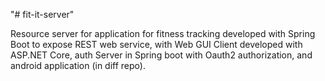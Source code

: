 "# fit-it-server" 

Resource server for application for fitness tracking developed with Spring Boot to expose REST web service, with Web GUI Client developed with ASP.NET Core, 
auth Server in Spring boot with Oauth2 authorization, and android application (in diff repo).
